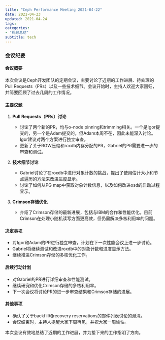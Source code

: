 ```yaml
---
title: "Ceph Performance Meeting 2021-04-22"
date: 2021-04-23
updated: 2021-04-24
tags:
categories:
- "视频总结"
subtitle: tech
---
```



### 会议纪要

#### 会议概要
本次会议是Ceph开发团队的定期会议，主要讨论了近期的工作进展、待处理的Pull Requests（PRs）以及一些技术细节。会议开始时，主持人欢迎大家回归，并简要回顾了过去几周的工作情况。

#### 主要议题
1. **Pull Requests（PRs）讨论**
   - 讨论了两个新的PR，均与o-node pinning和trimming相关。一个是Igor提交的，另一个是Adam提交的，但Adam本周不在，因此未能深入讨论。Igor建议对两个方案进行独立审查。
   - 更新了关于RGW压缩和roxdb内存分配的PR，Gabriel的PR需要进一步的审查和测试。

2. **技术细节讨论**
   - Gabriel讨论了在roxdb中进行对象计数的挑战，提出了使用估计大小和节点遍历的方法来改进进度显示。
   - 讨论了如何从PG map中获取对象计数信息，以及如何改进osd的启动过程显示。

3. **Crimson存储优化**
   - 介绍了Crimson存储的最新进展，包括与IBM的合作和性能优化。目前Crimson在处理小随机读写方面更高效，但仍需解决多核利用率的问题。

#### 决定事项
- 对Igor和Adam的PR进行独立审查，计划在下一次性能会议上进一步讨论。
- Gabriel将继续测试和改进roxdb中的对象计数和进度显示方法。
- 继续推进Crimson存储的多核优化工作。

#### 后续行动计划
- 对Gabriel的PR进行详细审查和性能测试。
- 继续研究和优化Crimson存储的多核利用率。
- 下一次会议将讨论PR的进一步审查结果和Crimson存储的进展。

#### 其他事项
- 确认了关于backfill和recovery reservations的邮件列表讨论的澄清。
- 会议结束时，主持人提醒大家下周再见，并祝大家一周愉快。

本次会议有效地总结了近期的工作进展，并为接下来的工作指明了方向。